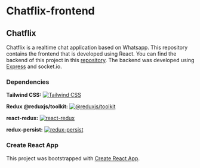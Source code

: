 # Chatflix-frontend

## Chatflix

Chatflix is a realtime chat application based on Whatsapp. This repository contains the frontend that is developed using React. You can find the backend of this project in this [repository](https://github.com/LuisLombaMartinez/chatflix-backend). The backend was developed using [Express](https://expressjs.com/) and socket.io.

### Dependencies

**Tailwind CSS:**
[![Tailwind CSS](https://img.shields.io/npm/v/tailwindcss.svg?logo=tailwindcss)](https://www.npmjs.com/package/tailwindcss)

**Redux**
**@reduxjs/toolkit:**
[![@reduxjs/toolkit](https://img.shields.io/npm/v/@reduxjs/toolkit.svg?logo=@reduxjs/toolkit)](https://www.npmjs.com/package/@reduxjs/toolkit)

**react-redux:**
[![react-redux](https://img.shields.io/npm/v/react-redux.svg?logo=react-redux)](https://www.npmjs.com/package/react-redux)

**redux-persist:**
[![redux-persist](https://img.shields.io/npm/v/redux-persist.svg?logo=redux-persist)](https://www.npmjs.com/package/redux-persist)

### Create React App

This project was bootstrapped with [Create React App](https://github.com/facebook/create-react-app).
